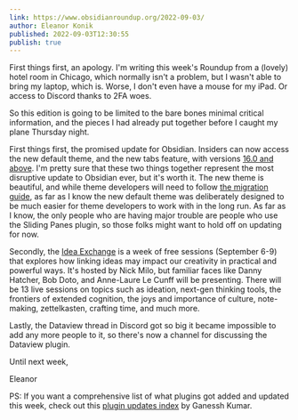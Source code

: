 ```yaml
---
link: https://www.obsidianroundup.org/2022-09-03/
author: Eleanor Konik
published: 2022-09-03T12:30:55
publish: true
---
```


First things first, an apology. I'm writing this week's Roundup from a (lovely) hotel room in Chicago, which normally isn't a problem, but I wasn't able to bring my laptop, which is. Worse, I don't even have a mouse for my iPad. Or access to Discord thanks to 2FA woes.  

So this edition is going to be limited to the bare bones minimal critical information, and the pieces I had already put together before I caught my plane Thursday night. 

First things first, the promised update for Obsidian. Insiders can now access the new default theme, and the new tabs feature, with versions [16.0 and above](https://forum.obsidian.md/t/obsidian-release-v0-16-0-insider-build/42536). I'm pretty sure that these two things together represent the most disruptive update to Obsidian ever, but it's worth it. The new theme is beautiful, and while theme developers will need to follow [the migration guide](https://forum.obsidian.md/t/0-16-0-theme-migration-guide/42537), as far as I know the new default theme was deliberately designed to be much easier for theme developers to work with in the long run. As far as I know, the only people who are having major trouble are people who use the Sliding Panes plugin, so those folks might want to hold off on updating for now. 

Secondly, the [Idea Exchange](https://www.linkingyourthinking.com/idea-exchange-conference) is a week of free sessions (September 6-9) that explores how linking ideas may impact our creativity in practical and powerful ways. It's hosted by Nick Milo, but familiar faces like Danny Hatcher, Bob Doto, and Anne-Laure Le Cunff will be presenting. There will be 13 live sessions on topics such as ideation, next-gen thinking tools, the frontiers of extended cognition, the joys and importance of culture, note-making, zettelkasten, crafting time, and much more.

Lastly, the Dataview thread in Discord got so big it became impossible to add any more people to it, so there's now a channel for discussing the Dataview plugin. 

Until next week,

Eleanor 

PS: If you want a comprehensive list of what plugins got added and updated this week, check out this [plugin updates index](https://obsidian-plugin-stats.vercel.app/updates) by Ganessh Kumar.

